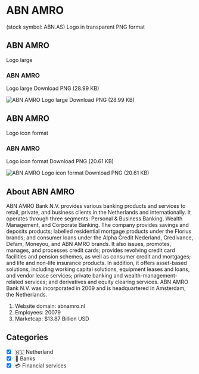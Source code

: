 # ABN AMRO
 (stock symbol: ABN.AS) Logo in transparent PNG format

## ABN AMRO
 Logo large

### ABN AMRO
 Logo large Download PNG (28.99 KB)

![ABN AMRO
 Logo large Download PNG (28.99 KB)](/img/orig/ABN.AS_BIG-1ab2de1a.png)

## ABN AMRO
 Logo icon format

### ABN AMRO
 Logo icon format Download PNG (20.61 KB)

![ABN AMRO
 Logo icon format Download PNG (20.61 KB)](/img/orig/ABN.AS-b4e2e1d3.png)

## About ABN AMRO


ABN AMRO Bank N.V. provides various banking products and services to retail, private, and business clients in the Netherlands and internationally. It operates through three segments: Personal & Business Banking, Wealth Management, and Corporate Banking. The company provides savings and deposits products; labelled residential mortgage products under the Florius brands; and consumer loans under the Alpha Credit Nederland, Credivance, Defam, Moneyou, and ABN AMRO brands. It also issues, promotes, manages, and processes credit cards; provides revolving credit card facilities and pension schemes, as well as consumer credit and mortgages; and life and non-life insurance products. In addition, it offers asset-based solutions, including working capital solutions, equipment leases and loans, and vendor lease services; private banking and wealth-management-related services; and derivatives and equity clearing services. ABN AMRO Bank N.V. was incorporated in 2009 and is headquartered in Amsterdam, the Netherlands.

1. Website domain: abnamro.nl
2. Employees: 20079
3. Marketcap: $13.87 Billion USD


## Categories
- [x] 🇳🇱 Netherland
- [x] 🏦 Banks
- [x] 💳 Financial services
